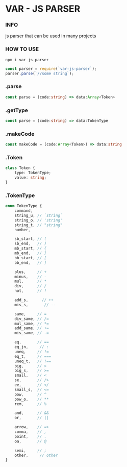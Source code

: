 # VAR - JS PARSER
### INFO
js parser that can  be used in many projects
### HOW TO USE
```
npm i var-js-parser
```
```js
const parser = require(`var-js-parser`);
parser.parse(`//some string`);
```
### .parse
```ts
const parse = (code:string) => data:Array<Token>
```
### .getType
```ts
const parse = (code:string) => data:TokenType
```
### .makeCode
```ts
const makeCode = (code:Array<Token>) => data:string
```
### .Token
```ts
class Token {
    type: TokenType;
    value: string;
}
```
### .TokenType
```ts
enum TokenType {
    command,
    string_u, // `string`
    string_o, // 'string'
    string_t, // "string"
    number,

    sb_start, // (
    sb_end,   // )
    mb_start, // {
    mb_end,   // }
    bb_start, // [
    bb_end,   // ]

    plus,     // +
    minus,    // -
    mul,      // *
    div,      // /
    not,      // !

    add_s,      // ++
    mis_s,       // --

    same,     // =
    div_same, // /=
    mul_same, // *=
    add_same, // +=
    mis_same, // -=

    eq,       // ==
    eq_jn,     // :
    uneq,     // !=
    eq_t,     // ===
    uneq_t,   // !==
    big,      // >
    big_s,    // >=
    small,    // <
    se,       // />
    ee,       // </
    small_s,  // <=
    pow,      // ^
    pow_o,    // **
    rem,      // %

    and,      // &&
    or,       // ||

    arrow,    // =>
    comma,    // ,
    point,    // .
    oa,       // @

    semi,     // ;
    other,     // other
}
```